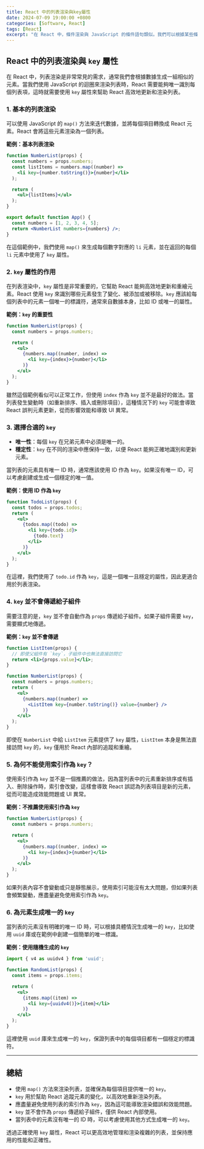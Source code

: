 ```yaml
---
title: React 中的列表渲染與key屬性
date: 2024-07-09 19:00:00 +0800
categories: [Software, React]
tags: [React] 
excerpt: "在 React 中，條件渲染與 JavaScript 的條件語句類似。我們可以根據某些條件來動態地渲染不同的內容"
---
```


## React 中的列表渲染與 `key` 屬性

在 React 中，列表渲染是非常常見的需求，通常我們會根據數據生成一組相似的元素。當我們使用 JavaScript 的迴圈來渲染列表時，React 需要能夠唯一識別每個列表項，這時就需要使用 `key` 屬性來幫助 React 高效地更新和渲染列表。

### 1. **基本的列表渲染**

可以使用 JavaScript 的 `map()` 方法來迭代數據，並將每個項目轉換成 React 元素。React 會將這些元素渲染為一個列表。

**範例：基本列表渲染**
```jsx
function NumberList(props) {
  const numbers = props.numbers;
  const listItems = numbers.map((number) =>
    <li key={number.toString()}>{number}</li>
  );

  return (
    <ul>{listItems}</ul>
  );
}

export default function App() {
  const numbers = [1, 2, 3, 4, 5];
  return <NumberList numbers={numbers} />;
}
```

在這個範例中，我們使用 `map()` 來生成每個數字對應的 `li` 元素，並在返回的每個 `li` 元素中使用了 `key` 屬性。

### 2. **`key` 屬性的作用**

在列表渲染中，`key` 屬性是非常重要的，它幫助 React 能夠高效地更新和重繪元素。React 使用 `key` 來識別哪些元素發生了變化、被添加或被移除。`key` 應該給每個列表中的元素一個唯一的標識符，通常來自數據本身，比如 ID 或唯一的屬性。

**範例：`key` 的重要性**
```jsx
function NumberList(props) {
  const numbers = props.numbers;

  return (
    <ul>
      {numbers.map((number, index) =>
        <li key={index}>{number}</li>
      )}
    </ul>
  );
}
```

雖然這個範例看似可以正常工作，但使用 `index` 作為 `key` 並不是最好的做法。當列表發生變動時（如重新排序、插入或刪除項目），這種情況下的 `key` 可能會導致 React 誤判元素更新，從而影響效能和導致 UI 異常。

### 3. **選擇合適的 `key`**

- **唯一性**：每個 `key` 在兄弟元素中必須是唯一的。
- **穩定性**：`key` 在不同的渲染中應保持一致，以便 React 能夠正確地識別和更新元素。

當列表的元素具有唯一 ID 時，通常應該使用 ID 作為 `key`。如果沒有唯一 ID，可以考慮創建或生成一個穩定的唯一值。

**範例：使用 ID 作為 `key`**
```jsx
function TodoList(props) {
  const todos = props.todos;
  return (
    <ul>
      {todos.map((todo) =>
        <li key={todo.id}>
          {todo.text}
        </li>
      )}
    </ul>
  );
}
```

在這裡，我們使用了 `todo.id` 作為 `key`，這是一個唯一且穩定的屬性，因此更適合用於列表渲染。

### 4. **`key` 並不會傳遞給子組件**

需要注意的是，`key` 並不會自動作為 `props` 傳遞給子組件。如果子組件需要 `key`，需要顯式地傳遞。

**範例：`key` 並不會傳遞**
```jsx
function ListItem(props) {
  // 即使父組件有 `key`，子組件中也無法直接訪問它
  return <li>{props.value}</li>;
}

function NumberList(props) {
  const numbers = props.numbers;
  return (
    <ul>
      {numbers.map((number) =>
        <ListItem key={number.toString()} value={number} />
      )}
    </ul>
  );
}
```

即使在 `NumberList` 中給 `ListItem` 元素提供了 `key` 屬性，`ListItem` 本身是無法直接訪問 `key` 的，`key` 僅用於 React 內部的追蹤和重繪。

### 5. **為何不能使用索引作為 `key`？**

使用索引作為 `key` 並不是一個推薦的做法，因為當列表中的元素重新排序或有插入、刪除操作時，索引會改變，這樣會導致 React 誤認為列表項目是新的元素，從而可能造成效能問題或 UI 異常。

**範例：不推薦使用索引作為 `key`**
```jsx
function NumberList(props) {
  const numbers = props.numbers;

  return (
    <ul>
      {numbers.map((number, index) =>
        <li key={index}>{number}</li>
      )}
    </ul>
  );
}
```

如果列表內容不會變動或只是靜態展示，使用索引可能沒有太大問題，但如果列表會頻繁變動，應盡量避免使用索引作為 `key`。

### 6. **為元素生成唯一的 `key`**

當列表的元素沒有明確的唯一 ID 時，可以根據具體情況生成唯一的 `key`，比如使用 `uuid` 庫或在範例中創建一個簡單的唯一標識。

**範例：使用隨機生成的 `key`**
```jsx
import { v4 as uuidv4 } from 'uuid';

function RandomList(props) {
  const items = props.items;

  return (
    <ul>
      {items.map((item) =>
        <li key={uuidv4()}>{item}</li>
      )}
    </ul>
  );
}
```

這裡使用 `uuid` 庫來生成唯一的 `key`，保證列表中的每個項目都有一個穩定的標識符。

---

## 總結

- 使用 `map()` 方法來渲染列表，並確保為每個項目提供唯一的 `key`。
- `key` 用於幫助 React 追蹤元素的變化，以高效地重新渲染列表。
- 應盡量避免使用列表的索引作為 `key`，因為這可能導致渲染錯誤和效能問題。
- `key` 並不會作為 `props` 傳遞給子組件，僅供 React 內部使用。
- 當列表中的元素沒有唯一的 ID 時，可以考慮使用其他方式生成唯一的 `key`。

透過正確使用 `key` 屬性，React 可以更高效地管理和渲染複雜的列表，並保持應用的性能和正確性。
